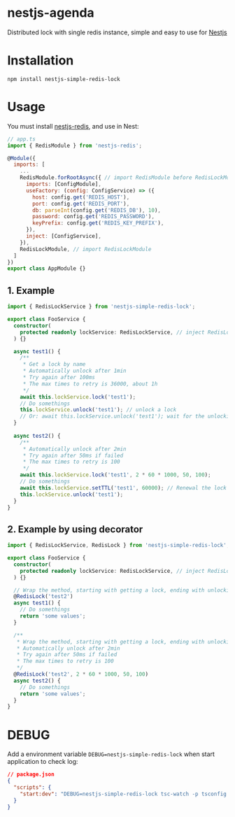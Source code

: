# nestjs-agenda
Distributed lock with single redis instance, simple and easy to use for [Nestjs](https://github.com/nestjs/nest)

# Installation
```
npm install nestjs-simple-redis-lock
```

# Usage
You must install [nestjs-redis](https://github.com/kyknow/nestjs-redis), and use in Nest:
```JavaScript
// app.ts
import { RedisModule } from 'nestjs-redis';

@Module({
  imports: [
    ...
    RedisModule.forRootAsync({ // import RedisModule before RedisLockModule
      imports: [ConfigModule],
      useFactory: (config: ConfigService) => ({
        host: config.get('REDIS_HOST'),
        port: config.get('REDIS_PORT'),
        db: parseInt(config.get('REDIS_DB'), 10),
        password: config.get('REDIS_PASSWORD'),
        keyPrefix: config.get('REDIS_KEY_PREFIX'),
      }),
      inject: [ConfigService],
    }),
    RedisLockModule, // import RedisLockModule
  ]
})
export class AppModule {}
```
## 1. Example
```TypeScript
import { RedisLockService } from 'nestjs-simple-redis-lock';

export class FooService {
  constructor(
    protected readonly lockService: RedisLockService, // inject RedisLockService 
  ) {}

  async test1() {
    /**
     * Get a lock by name
     * Automatically unlock after 1min
     * Try again after 100ms
     * The max times to retry is 36000, about 1h
     */
    await this.lockService.lock('test1');
    // Do somethings
    this.lockService.unlock('test1'); // unlock a lock
    // Or: await this.lockService.unlock('test1'); wait for the unlocking
  }
  
  async test2() {
    /**
     * Automatically unlock after 2min
     * Try again after 50ms if failed
     * The max times to retry is 100
     */
    await this.lockService.lock('test1', 2 * 60 * 1000, 50, 100);
    // Do somethings
    await this.lockService.setTTL('test1', 60000); // Renewal the lock when the program is very time consuming, avoiding automatically unlock
    this.lockService.unlock('test1');
  }
}
```

## 2. Example by using decorator
```TypeScript
import { RedisLockService, RedisLock } from 'nestjs-simple-redis-lock';

export class FooService {
  constructor(
    protected readonly lockService: RedisLockService, // inject RedisLockService 
  ) {}

  // Wrap the method, starting with getting a lock, ending with unlocking
  @RedisLock('test2')
  async test1() {
    // Do somethings
    return 'some values';
  }

  /**
   * Wrap the method, starting with getting a lock, ending with unlocking
   * Automatically unlock after 2min
   * Try again after 50ms if failed
   * The max times to retry is 100
   */ 
  @RedisLock('test2', 2 * 60 * 1000, 50, 100)
  async test2() {
    // Do somethings
    return 'some values';
  }
}
```

# DEBUG
Add a environment variable `DEBUG=nestjs-simple-redis-lock` when start application to check log:
```json
// package.json
{
  "scripts": {
    "start:dev": "DEBUG=nestjs-simple-redis-lock tsc-watch -p tsconfig.build.json --onSuccess \"node dist/main.js\"",
  }
}
```